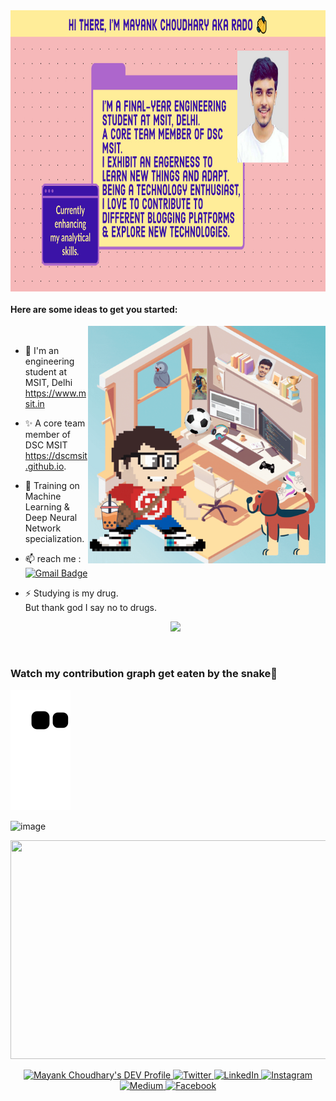
<img align="center" alt="GIF" height="450px" src='https://github.com/mayankchaudhary26/mayankchaudhary26/blob/master/My%20Post.jpg' />

  <br>
  
####       Here are some ideas to get you started:

<img align="right" alt="GIF" height="380px" src='https://github.com/mayankchaudhary26/mayankchaudhary26/blob/master/Better%20call%20rado!!.gif' />

 <br>

- 🔭 I'm an engineering student at MSIT, Delhi https://www.msit.in 
- ✨ A core team member of DSC MSIT https://dscmsit.github.io. 
- 🌱 Training on Machine Learning & Deep Neural Network specialization.
- 📫 reach me :
[![Gmail Badge](https://img.shields.io/badge/-mayank-c14438?style=social&logo=Gmail&logoColor=red&link=mailto:chaudhary.mayank26@gmail.com)](mailto:chaudhary.mayank26@gmail.com) 
- ⚡     Studying is my drug.
     <br>But thank god I say no to drugs.<div align='center'>
        ![](https://komarev.com/ghpvc/?username=mayankchaudhary26&color=brightgreen)

     
     <br>
###    Watch my contribution graph get eaten by the snake🐍

<!-- refer this: https://dev.to/mishmanners/how-to-enable-github-actions-on-your-profile-readme-for-a-contribution-graph-4l66 -->
![mayankchaudhary26 snake gif](https://github.com/mayankchaudhary26/mayankchaudhary26/blob/output/github-contribution-grid-snake.svg)      
     

![image](https://github.com/saadeghi/saadeghi/blob/master/dino.gif)    
     
<!--[![GitHub Streak](https://github-readme-streak-stats.herokuapp.com?user=mayankchaudhary26&theme=highcontrast&background=0F0943)](https://git.io/streak-stats) -->  
     
     
<p align="center">     
<!--[mayankchaudhary26 skyline gif]   get yours from here: https://skyline.github.com/    -->
<img src="https://github.com/mayankchaudhary26/mayankchaudhary26/blob/master/.github/workflows/ezgif.com-gif-maker.gif" height="350" width="800">     
        

     
<p align="center">
  <a href="https://dev.to/mayankchaudhary26">
  <img src="https://d2fltix0v2e0sb.cloudfront.net/dev-badge.svg" alt="Mayank Choudhary's DEV Profile" height="30" width="30">
   </a>
  <a href="https://twitter.com/rado_mayank" target="_blank">
    <img src="https://img.shields.io/badge/twitter-%231DA1F2.svg?&style=for-the-badge&logo=twitter&logoColor=white&color=071A2C" alt="Twitter"/>
  </a>
  <a href="https://www.linkedin.com/in/mayank-choudhary-0209a3175/" target="_blank">
    <img src="https://img.shields.io/badge/linkedin-%230077B5.svg?&style=for-the-badge&logo=linkedin&logoColor=white&color=071A2C" alt="LinkedIn"/>
  </a>
  <a href="https://instagram.com/rado_mayank" target="_blank">
    <img src="https://img.shields.io/badge/instagram-%23E4405F.svg?&style=for-the-badge&logo=instagram&logoColor=white&color=071A2C" alt="Instagram"/>
  </a>
  <a href="https://medium.com/@rado_mayank" target="_blank">
    <img src="https://img.shields.io/badge/medium-%2312100E.svg?&style=for-the-badge&logo=medium&logoColor=white&color=071A2C" alt="Medium"/>
  </a>
  <a href="https://www.facebook.com/rado.mayank/" target="_blank">
    <img src="https://img.shields.io/badge/facebook-%231877F2.svg?&style=for-the-badge&logo=facebook&logoColor=white&color=071A2C" alt="Facebook"/>
  </a>
    
</p>
<br>

<!--

https://github.com/mayankchaudhary26/Cool-Readme-ideas/blob/master/data/octocat/daftpunktocat-guy.gif
**mayankchaudhary26/mayankchaudhary26** is a ✨ _special_ ✨ repository because its `README.md` (this file) appears on your GitHub profile.
- 👯 Looking for intern opportunities
